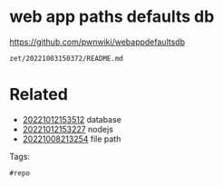 # web app paths defaults db
https://github.com/pwnwiki/webappdefaultsdb

` zet/20221003150372/README.md `

# Related

- [20221012153512](/zet/20221012153512/README.md) database
- [20221012153227](/zet/20221012153227/README.md) nodejs
- [20221008213254](/zet/20221008213254/README.md) file path

Tags:

    #repo
